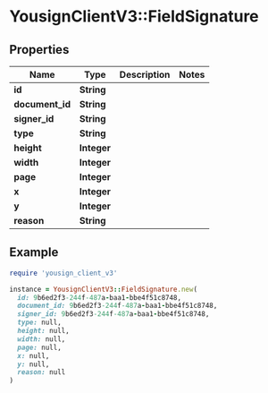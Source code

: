 # YousignClientV3::FieldSignature

## Properties

| Name | Type | Description | Notes |
| ---- | ---- | ----------- | ----- |
| **id** | **String** |  |  |
| **document_id** | **String** |  |  |
| **signer_id** | **String** |  |  |
| **type** | **String** |  |  |
| **height** | **Integer** |  |  |
| **width** | **Integer** |  |  |
| **page** | **Integer** |  |  |
| **x** | **Integer** |  |  |
| **y** | **Integer** |  |  |
| **reason** | **String** |  |  |

## Example

```ruby
require 'yousign_client_v3'

instance = YousignClientV3::FieldSignature.new(
  id: 9b6ed2f3-244f-487a-baa1-bbe4f51c8748,
  document_id: 9b6ed2f3-244f-487a-baa1-bbe4f51c8748,
  signer_id: 9b6ed2f3-244f-487a-baa1-bbe4f51c8748,
  type: null,
  height: null,
  width: null,
  page: null,
  x: null,
  y: null,
  reason: null
)
```

